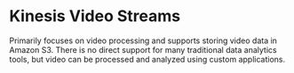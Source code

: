 # Kinesis Video Streams

Primarily focuses on video processing and supports storing video data in Amazon S3. There is no direct support for many traditional data analytics tools, but video can be processed and analyzed using custom applications.